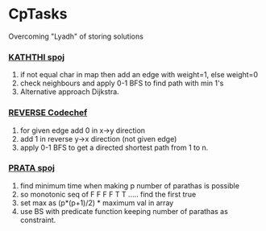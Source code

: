 # CpTasks
Overcoming "Lyadh" of storing solutions

### [KATHTHI spoj](https://www.spoj.com/problems/KATHTHI/)

1. if not equal char in map then add an edge with weight=1, else weight=0
2. check neighbours and apply 0-1 BFS to find path with min 1's
3. Alternative approach Dijkstra.

### [REVERSE Codechef](https://www.codechef.com/problems/REVERSE)

1. for given edge add 0 in x->y direction
2. add 1 in reverse y->x direction (not given edge)
3. apply 0-1 BFS to get a directed shortest path from 1 to n. 

### [PRATA spoj](https://www.spoj.com/problems/PRATA/)

1. find minimum time when making p number of parathas is possible
2. so monotonic seq of F F F F T T ..... find the first true
3. set max as (p*(p+1)/2) * maximum val in array 
4. use BS with predicate function keeping number of parathas as constraint.
